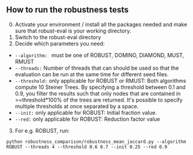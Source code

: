 <h2>How to run the robustness tests</h2>


0. Activate your environment / install all the packages needed and 
   make sure that robust-eval is your working directory.
1. Switch to the robust-eval directory
2. Decide which parameters you need: 

- `--algorithm: ` must be one of ROBUST, DOMINO, DIAMOND, MUST, RMUST
- `--threads:` Number of threads that can should be used so that the evaluation can be run at the same time 
for different seed files.
- `--threshold:` only applicable for ROBUST or RMUST: Both algorithms compute 10 Steiner Trees. 
By specifying a threshold between 0.1 and 0.9, you filter the results such that only nodes that 
are contained in >=threshold*100% of the trees are returned. It's possible to specify multiple 
  thresholds at once separated by a space. 
- `--init:` only applicable for ROBUST: Initial fraction value.
- `--red:` only applicable for ROBUST: Reduction factor value

3. For e.g. ROBUST, run:

`python robustness_comparison/robustness_mean_jaccard.py --algorithm ROBUST --threads 4 --threshold 0.6 0.7 --init 0.25 --red 0.9 `
